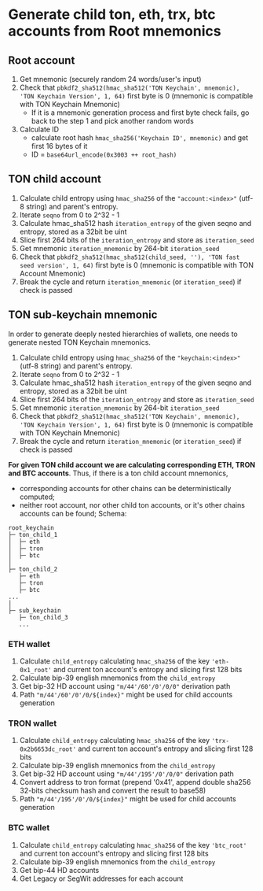 # Generate child ton, eth, trx, btc accounts from Root mnemonics

## Root account
1. Get mnemonic (securely random 24 words/user's input)
2. Check that `pbkdf2_sha512(hmac_sha512('TON Keychain', mnemonic), 'TON Keychain Version', 1, 64)` first byte is 0 (mnemonic is compatible with TON Keychain Mnemonic)
    - If it is a mnemonic generation process and first byte check fails, go back to the step 1 and pick another random words
3. Calculate ID  
   - calculate root hash `hmac_sha256('Keychain ID', mnemonic)` and get first 16 bytes of it
   - ID = `base64url_encode(0x3003 ++ root_hash)`

## TON child account
1. Calculate child entropy using `hmac_sha256` of the `"account:<index>"` (utf-8 string) and parent's entropy.
2. Iterate `seqno` from 0 to 2^32 - 1
3. Calculate hmac_sha512 hash `iteration_entropy` of the given seqno and entropy, stored as a 32bit be uint
4. Slice first 264 bits of the `iteration_entropy` and store as `iteration_seed`
5. Get mnemonic `iteration_mnemonic` by 264-bit `iteration_seed`
6. Check that `pbkdf2_sha512(hmac_sha512(child_seed, ''), 'TON fast seed version', 1, 64)` first byte is 0 (mnemonic is compatible with TON Account Mnemonic)
7. Break the cycle and return `iteration_mnemonic` (or `iteration_seed`) if check is passed

## TON sub-keychain mnemonic

In order to generate deeply nested hierarchies of wallets, one needs to generate nested TON Keychain mnemonics.

1. Calculate child entropy using `hmac_sha256` of the `"keychain:<index>"` (utf-8 string) and parent's entropy.
2. Iterate `seqno` from 0 to 2^32 - 1
3. Calculate hmac_sha512 hash `iteration_entropy` of the given seqno and entropy, stored as a 32bit be uint
4. Slice first 264 bits of the `iteration_entropy` and store as `iteration_seed`
5. Get mnemonic `iteration_mnemonic` by 264-bit `iteration_seed`
6. Check that `pbkdf2_sha512(hmac_sha512('TON Keychain', mnemonic), 'TON Keychain Version', 1, 64)` first byte is 0 (mnemonic is compatible with TON Keychain Mnemonic)
7. Break the cycle and return `iteration_mnemonic` (or `iteration_seed`) if check is passed

**For given TON child account we are calculating corresponding ETH, TRON and BTC accounts**. Thus, if there is a ton child account mnemonics,
- corresponding accounts for other chains can be deterministically computed;
- neither root account, nor other child ton accounts, or it's other chains accounts can be found; 
Schema:
```
root_keychain
├─ ton_child_1
│  ├─ eth
│  ├─ tron
│  ├─ btc
│
├─ ton_child_2
   ├─ eth
   ├─ tron
   ├─ btc
...
│
├─ sub_keychain
   ├─ ton_child_3
   ...
```

### ETH wallet
1. Calculate `child_entropy` calculating `hmac_sha256` of the key `'eth-0x1_root'` and current ton account's entropy and slicing first 128 bits
2. Calculate bip-39 english mnemonics from the `child_entropy`
3. Get bip-32 HD account using `"m/44'/60'/0'/0/0"` derivation path
4. Path `"m/44'/60'/0'/0/${index}"` might be used for child accounts generation

### TRON wallet
1. Calculate `child_entropy` calculating `hmac_sha256` of the key `'trx-0x2b6653dc_root'` and current ton account's entropy and slicing first 128 bits
2. Calculate bip-39 english mnemonics from the `child_entropy`
3. Get bip-32 HD account using `"m/44'/195'/0'/0/0"` derivation path
4. Convert address to tron format (prepend '0x41', append double sha256 32-bits checksum hash and convert the result to base58)
5. Path `"m/44'/195'/0'/0/${index}"` might be used for child accounts generation

### BTC wallet
1. Calculate `child_entropy` calculating `hmac_sha256` of the key `'btc_root'` and current ton account's entropy and slicing first 128 bits
2. Calculate bip-39 english mnemonics from the `child_entropy`
3. Get bip-44 HD accounts
4. Get Legacy or SegWit addresses for each account 
